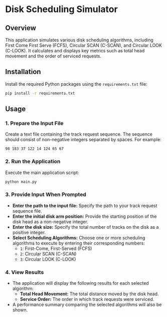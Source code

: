 # Disk Scheduling Simulator

## Overview

This application simulates various disk scheduling algorithms, including First Come First Serve (FCFS), Circular SCAN (C-SCAN), and Circular LOOK (C-LOOK). It calculates and displays key metrics such as total head movement and the order of serviced requests.

## Installation

Install the required Python packages using the `requirements.txt` file:

```bash
pip install -r requirements.txt
```

## Usage

### 1. Prepare the Input File

Create a text file containing the track request sequence. The sequence should consist of non-negative integers separated by spaces. For example:

```
98 183 37 122 14 124 65 67
```

### 2. Run the Application

Execute the main application script:

```bash
python main.py
```

### 3. Provide Input When Prompted

- **Enter the path to the input file:** Specify the path to your track request sequence file.
- **Enter the initial disk arm position:** Provide the starting position of the disk head as a non-negative integer.
- **Enter the disk size:** Specify the total number of tracks on the disk as a positive integer.
- **Select Scheduling Algorithms:** Choose one or more scheduling algorithms to execute by entering their corresponding numbers:
  - `1`: First-Come, First-Served (FCFS)
  - `2`: Circular SCAN (C-SCAN)
  - `3`: Circular LOOK (C-LOOK)

### 4. View Results

- The application will display the following results for each selected algorithm:
  - **Total Head Movement:** The total distance moved by the disk head.
  - **Service Order:** The order in which track requests were serviced.
- A performance summary comparing the selected algorithms will also be shown.

